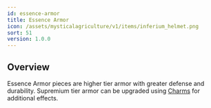```yaml
---
id: essence-armor
title: Essence Armor
icon: /assets/mysticalagriculture/v1/items/inferium_helmet.png
sort: 51
version: 1.0.0
---
```


## Overview

Essence Armor pieces are higher tier armor with greater defense and durability. Supremium tier armor can be upgraded using [Charms](charms.md) for additional effects.
